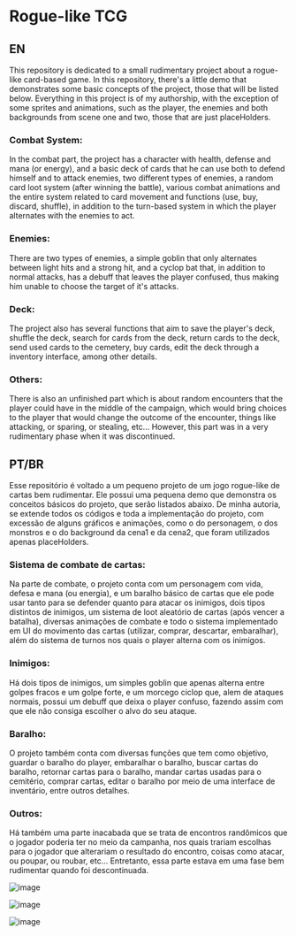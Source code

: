 # Rogue-like TCG 
 ## EN
 
 This repository is dedicated to a small rudimentary project about a rogue-like card-based game. In this repository, there's a little demo that demonstrates some basic concepts of the project, those that will be listed below. Everything in this project is of my authorship, with the exception of some sprites and animations, such as the player, the enemies and both backgrounds from scene one and two, those that are just placeHolders.
 
 ### Combat System:
  In the combat part, the project has a character with health, defense and mana (or energy), and a basic deck of cards that he can use both to defend himself and to attack enemies, two different types of enemies, a random card loot system (after winning the battle), various combat animations and the entire system related to card movement and functions (use, buy, discard, shuffle), in addition to the turn-based system in which the player alternates with  the enemies to act.
  
  ### Enemies:
  There are two types of enemies, a simple goblin that only alternates between light hits and a strong hit, and a cyclop bat that, in addition to normal attacks, has a debuff that leaves the player confused, thus making him unable to choose the target of it's attacks.
  
  ### Deck:
  The project also has several functions that aim to save the player's deck, shuffle the deck, search for cards from the deck, return cards to the deck, send used cards to the cemetery, buy cards, edit the deck through a inventory interface, among other details.
  
 ### Others:
 There is also an unfinished part which is about random encounters that the player could have in the middle of the campaign, which would bring choices to the player that would change the outcome of the encounter, things like attacking, or sparing, or stealing, etc... However, this part was in a very rudimentary phase when it was discontinued.

 ## PT/BR

Esse repositório é voltado a um pequeno projeto de um jogo rogue-like de cartas bem rudimentar. Ele possui uma pequena demo que demonstra os conceitos básicos do projeto, que serão listados abaixo. De minha autoria, se extende todos os códigos e toda a implementação do projeto, com excessão de alguns gráficos e animações, como o do personagem, o dos monstros e o do background da cena1 e da cena2, que foram utilizados apenas placeHolders.

### Sistema de combate de cartas:
  Na parte de combate, o projeto conta com um personagem com vida, defesa e mana (ou energia), e um baralho básico de cartas que ele pode usar tanto para se defender quanto para atacar os inimigos, dois tipos distintos de inimigos, um sistema de loot aleatório de cartas (após vencer a batalha), diversas animações de combate e todo o sistema implementado em UI do movimento das cartas (utilizar, comprar, descartar, embaralhar), além do sistema de turnos nos quais o player alterna com os inimigos.
  
 ### Inimigos:
  Há dois tipos de inimigos, um simples goblin que apenas alterna entre golpes fracos e um golpe forte, e um morcego ciclop que, alem de ataques normais, possui um debuff que deixa o player confuso, fazendo assim com que ele não consiga escolher o alvo do seu ataque.
  
  ### Baralho:
  O projeto também conta com diversas funções que tem como objetivo, guardar o baralho do player, embaralhar o baralho, buscar cartas do baralho, retornar cartas para o baralho, mandar cartas usadas para o cemitério, comprar cartas, editar o baralho por meio de uma interface de inventário, entre outros detalhes.
   
 ### Outros:
 Há também uma parte inacabada que se trata de encontros randômicos que o jogador poderia ter no meio da campanha, nos quais trariam escolhas para o jogador que alterariam o resultado do encontro, coisas como atacar, ou poupar, ou roubar, etc... Entretanto, essa parte estava em uma fase bem rudimentar quando foi descontinuada.
 
![image](https://user-images.githubusercontent.com/79996413/172729169-331b33e0-f469-4d7a-a9cd-b1755de973db.png)


![image](https://user-images.githubusercontent.com/79996413/172729199-b4940409-c70b-4681-8463-0185ae65c13e.png)


![image](https://user-images.githubusercontent.com/79996413/172729255-f68b5585-f00f-40ca-8b2b-1cb91c7b0c62.png)

